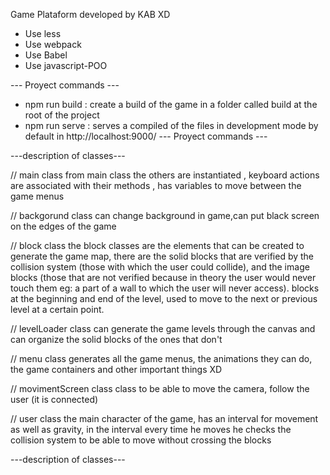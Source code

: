 Game Plataform developed by KAB XD

+ Use less
+ Use webpack
+ Use Babel
+ Use javascript-POO

--- Proyect commands ---
 + npm run build : create a build of the game in a folder called build at the root of the project
 + npm run serve : serves a compiled of the files in development mode by default in http://localhost:9000/
--- Proyect commands ---


---description of classes---

// main class
    from main class the others are instantiated , keyboard actions are associated with their methods ,
    has variables to move between the game menus 

// backgorund class
    can change background in game,can put black screen on the edges of the game

// block class
    the block classes are the elements that can be created to generate the game map, there are the solid blocks that are verified by the collision system (those with which the user could collide), and the image blocks (those that are not verified because in theory the user would never touch them eg: a part of a wall to which the user will never access).
    blocks at the beginning and end of the level, used to move to the next or previous level at a certain point.

// levelLoader class
    can generate the game levels through the canvas and can organize the solid blocks of the ones that don't

// menu class
    generates all the game menus, the animations they can do, the game containers and other important things XD

// movimentScreen class
    class to be able to move the camera, follow the user (it is connected)

// user class
    the main character of the game, has an interval for movement as well as gravity, in the interval every time he moves he checks the collision system to be able to move without crossing the blocks

---description of classes---



